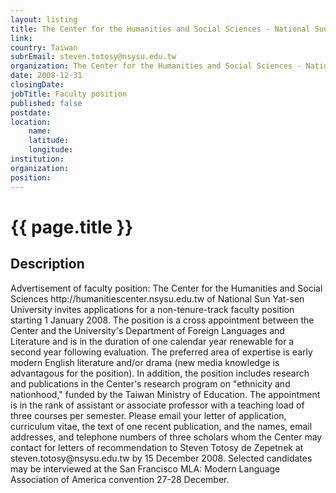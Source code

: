 ```yaml
---
layout: listing
title: The Center for the Humanities and Social Sciences - National Sun Yat-sen University - Faculty position
link:
country: Taiwan
subrEmail: steven.totosy@nsysu.edu.tw
organization: The Center for the Humanities and Social Sciences - National Sun Yat-sen University 
date: 2008-12-31
closingDate: 
jobTitle: Faculty position
published: false
postdate:
location:
	name: 
	latitude: 
	longitude: 
institution: 
organization: 
position: 
--- 
```



# {{ page.title }}

## Description





<p>Advertisement of faculty position: The Center for the Humanities and
Social Sciences http://humanitiescenter.nsysu.edu.tw of National Sun Yat-sen
University invites applications for a non-tenure-track faculty position
starting 1 January 2008. The position is a cross appointment between the
Center and the University's Department of Foreign Languages and
Literature and is in the duration of one calendar year renewable for a
second year following evaluation. The preferred area of expertise is
early modern English literature and/or drama (new media knowledge is
advantagous for the position). In addition, the position includes
research and publications in the Center's research program on "ethnicity
and nationhood," funded by the Taiwan Ministry of Education. The
appointment is in the rank of assistant or associate professor with a
teaching load of three courses per semester. Please email your letter of
application, curriculum vitae, the text of one recent publication, and
the names, email addresses, and telephone numbers of three scholars whom
the Center may contact for letters of recommendation to Steven Totosy de
Zepetnek at steven.totosy@nsysu.edu.tw by 15 December 2008. Selected
candidates may be interviewed at the San Francisco MLA: Modern Language
Association of America convention 27-28 December.</p>

